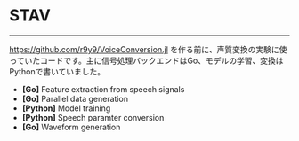 # STAV
--------

https://github.com/r9y9/VoiceConversion.jl を作る前に、声質変換の実験に使っていたコードです。主に信号処理バックエンドはGo、モデルの学習、変換はPythonで書いていました。

- **[Go]** Feature extraction from speech signals
- **[Go]** Parallel data generation
- **[Python]** Model training
- **[Python]** Speech paramter conversion
- **[Go]** Waveform generation
